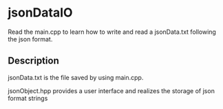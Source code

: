 # jsonDataIO
Read the main.cpp to learn how to write and read a jsonData.txt following the json format.

## Description
jsonData.txt is the file saved by using main.cpp.

jsonObject.hpp provides a user interface and realizes the storage of json format strings
